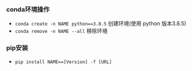 ### conda环境操作
- ` conda create -n NAME python==3.8.5 ` 创建环境(使用 python 版本3.8.5)
- ` conda remove -n NAME --all ` 移除环境

### pip安装

- ` pip install NAME==[Version] -f [URL] `